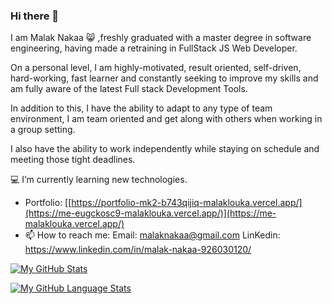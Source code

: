 ### Hi there 👋 

I am Malak Nakaa :smile_cat: ,freshly graduated with a master degree in software engineering, having made a retraining in FullStack JS Web Developer.

On a personal level, I am highly-motivated, result oriented, self-driven, hard-working, fast learner and constantly seeking to improve my skills and am fully aware of the latest Full stack Development Tools.

In addition to this, I have the ability to adapt to any type of team environment, I am team oriented and get along with others when working in a group setting.

I also have the ability to work independently while staying on schedule and meeting those tight deadlines.

:computer: I’m currently learning new technologies.
- Portfolio: [[https://portfolio-mk2-b743qijiq-malaklouka.vercel.app/](https://me-eugckosc9-malaklouka.vercel.app/)](https://me-malaklouka.vercel.app/)
- 📫 How to reach me: Email: malaknakaa@gmail.com LinKedin: https://www.linkedin.com/in/malak-nakaa-926030120/





[![My GitHub Stats](https://github-readme-stats.vercel.app/api/?username=malaklouka&count_private=true&theme=tokyonight&showicons=true)]()

[![My GitHub Language Stats](https://github-readme-stats.vercel.app/api/top-langs/?username=jasongaylord&langs_count=5&theme=tokyonight)]()
